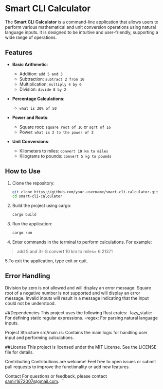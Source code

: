 # Smart CLI Calculator

The **Smart CLI Calculator** is a command-line application that allows users to perform various mathematical and unit conversion operations using natural language inputs. It is designed to be intuitive and user-friendly, supporting a wide range of operations.

## Features

- **Basic Arithmetic**:
  - Addition: `add 5 and 3`
  - Subtraction: `subtract 2 from 10`
  - Multiplication: `multiply 4 by 6`
  - Division: `divide 8 by 2`

- **Percentage Calculations**:
  - `what is 20% of 50`

- **Power and Roots**:
  - Square root: `square root of 16` or `sqrt of 16`
  - Power: `what is 2 to the power of 3`

- **Unit Conversions**:
  - Kilometers to miles: `convert 10 km to miles`
  - Kilograms to pounds: `convert 5 kg to pounds`

## How to Use

1. Clone the repository:
   ```sh
   git clone https://github.com/your-username/smart-cli-calculator.git
   cd smart-cli-calculator
2. Build the project using cargo:
   ```sh
   cargo build 
3. Run the application:
   ```sh
   cargo run
4. Enter commands in the terminal to perform calculations. For example:

> add 5 and 3= 8
> convert 10 km to miles= 6.21371

5.To exit the application, type exit or quit.

## Error Handling
Division by zero is not allowed and will display an error message.
Square root of a negative number is not supported and will display an error message.
Invalid inputs will result in a message indicating that the input could not be understood.


##Dependencies
This project uses the following Rust crates:
-lazy_static: For defining static regular expressions.
-regex: For parsing natural language inputs.

Project Structure
src/main.rs: Contains the main logic for handling user input and performing calculations.

##License
This project is licensed under the MIT License. See the LICENSE file for details.

Contributing
Contributions are welcome! Feel free to open issues or submit pull requests to improve the functionality or add new features.

Contact
For questions or feedback, please contact samir1672007@gmail.com. ```



